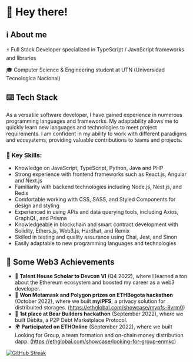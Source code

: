 # 👋 Hey there!

## ℹ️ About me

⚡ Full Stack Developer specialized in TypeScript / JavaScript frameworks and libraries

🎓 Computer Science & Engineering student at UTN (Universidad Tecnologíca Nacional)

## ⌨️ Tech Stack
As a versatile software developer, I have gained experience in numerous programming languages and frameworks. My adaptability allows me to quickly learn new languages and technologies to meet project requirements. I am confident in my ability to work with different paradigms and ecosystems, providing valuable contributions to teams and projects.

### 🔑 Key Skills:

* Knowledge on JavaScript, TypeScript, Python, Java and PHP
* Strong experience with frontend frameworks such as React.js, Angular and Next.js
* Familiarity with backend technologies including Node.js, Nest.js, and Redis
* Comfortable working with CSS, SASS, and Styled Components for design and styling
* Experienced in using APIs and data querying tools, including Axios, GraphQL, and Prisma
* Knowledgeable in blockchain and smart contract development with Solidity, Ethers.js, Web3.js, Hardhat, and Remix
* Skilled in testing and quality assurance using Chai, Jest, and Sinon
* Easily adaptable to new programming languages and technologies

## 🏅 Some Web3 Achievements

* 🦄 **Talent House Scholar to Devcon VI** (Q4 2022), where I learned a ton about the Ethereum ecosystem and boosted my career as a web3 developer.
* 🥈 **Won Metamask and Polygon prizes on ETHBogota hackathon** (October 2022), where we built **myIPFS**, a privacy solution for distribuited storages. 	(https://ethglobal.com/showcase/mypfs-8vrm0)
* 🥇 **1st place at Bear Builders hackathon** (September 2022),  where we built Dēbita, a P2P Debt Marketplace Protocol.
* 🌍 **Participated on ETHOnline** (September 2022), where we built Looking for Group, a team formation and on-chain money distribution dapp. (https://ethglobal.com/showcase/looking-for-group-enmkc)

[![GitHub Streak](https://streak-stats.demolab.com?user=Esteban-V&hide_border=true&mode=weekly)](https://git.io/streak-stats)
